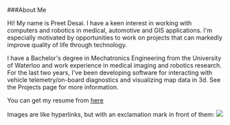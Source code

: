 ###About Me

Hi! My name is Preet Desai. I have a keen interest in working with computers and robotics in medical, automotive and GIS applications. I'm especially motivated by opportunities to work on projects that can markedly improve quality of life through technology.

I have a Bachelor's degree in Mechatronics Engineering from the University of Waterloo and work experience in medical imaging and robotics research. For the last two years, I've been developing software for interacting with vehicle telemetry/on-board diagnostics and visualizing map data in 3d. See the Projects page for more information.

You can get my resume from [here](http://preet.github.io/resume.pdf)

  Images are like hyperlinks, but with an exclamation mark in front of them:
  ![](http://placekitten.com/g/250/250)
